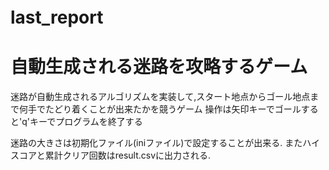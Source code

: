 # last_report　
# 自動生成される迷路を攻略するゲーム
迷路が自動生成されるアルゴリズムを実装して,スタート地点からゴール地点まで何手でたどり着くことが出来たかを競うゲーム
操作は矢印キーでゴールすると'q'キーでプログラムを終了する

迷路の大きさは初期化ファイル(iniファイル)で設定することが出来る.
またハイスコアと累計クリア回数はresult.csvに出力される.

